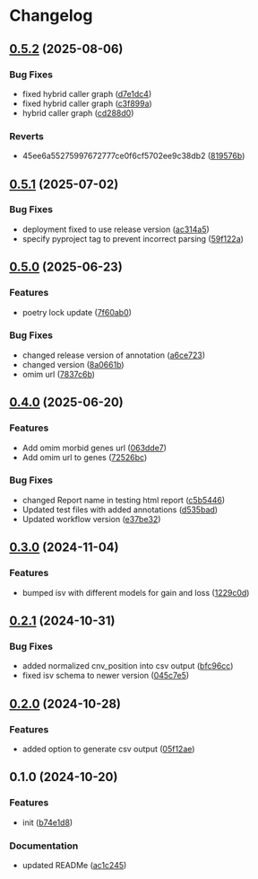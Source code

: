 # Changelog

## [0.5.2](https://github.com/geneton-ltd/genovisio_reporting/compare/v0.5.1...v0.5.2) (2025-08-06)


### Bug Fixes

* fixed hybrid caller graph ([d7e1dc4](https://github.com/geneton-ltd/genovisio_reporting/commit/d7e1dc4e3177db9e3952d299c26bc5297dcf690a))
* fixed hybrid caller graph ([c3f899a](https://github.com/geneton-ltd/genovisio_reporting/commit/c3f899ae1e221c71f982a32c7b017db14221ac6a))
* hybrid caller graph ([cd288d0](https://github.com/geneton-ltd/genovisio_reporting/commit/cd288d09fb85ab844b0f844231116abff1a77073))


### Reverts

* 45ee6a55275997672777ce0f6cf5702ee9c38db2 ([819576b](https://github.com/geneton-ltd/genovisio_reporting/commit/819576bc1ca243f908c34addad7ab004528c92a5))

## [0.5.1](https://github.com/geneton-ltd/genovisio_reporting/compare/v0.5.0...v0.5.1) (2025-07-02)


### Bug Fixes

* deployment fixed to use release version ([ac314a5](https://github.com/geneton-ltd/genovisio_reporting/commit/ac314a51d64ff8129500e0efa699aca9358b2ed4))
* specify pyproject tag to prevent incorrect parsing ([59f122a](https://github.com/geneton-ltd/genovisio_reporting/commit/59f122aeff5a6b0761d74abe3a82891766922cee))

## [0.5.0](https://github.com/geneton-ltd/genovisio_reporting/compare/v0.4.0...v0.5.0) (2025-06-23)


### Features

* poetry lock update ([7f60ab0](https://github.com/geneton-ltd/genovisio_reporting/commit/7f60ab0f275f39666423bae624490f4d608f394b))


### Bug Fixes

* changed release version of annotation ([a6ce723](https://github.com/geneton-ltd/genovisio_reporting/commit/a6ce723a57b7947d8ea3f08903f9580d0dee1312))
* changed version ([8a0661b](https://github.com/geneton-ltd/genovisio_reporting/commit/8a0661bdd0ff2227b5fa56a79557635504ea7d28))
* omim url ([7837c6b](https://github.com/geneton-ltd/genovisio_reporting/commit/7837c6b5e6819ca98a1f6404ee06eb2e8d00e5ef))

## [0.4.0](https://github.com/geneton-ltd/genovisio_reporting/compare/v0.3.0...v0.4.0) (2025-06-20)


### Features

* Add omim morbid genes url ([063dde7](https://github.com/geneton-ltd/genovisio_reporting/commit/063dde75577514ffa9bab0452c36778319fc94c1))
* Add omim url to genes ([72526bc](https://github.com/geneton-ltd/genovisio_reporting/commit/72526bc5df67d8ec2ca0bb32c5357a76ea4f0801))


### Bug Fixes

* changed Report name in testing html report ([c5b5446](https://github.com/geneton-ltd/genovisio_reporting/commit/c5b544678b31e3cb0eb56d289863354533e66d23))
* Updated test files with added annotations ([d535bad](https://github.com/geneton-ltd/genovisio_reporting/commit/d535badcbf1da0b036def9a09c604d77567992a5))
* Updated workflow version ([e37be32](https://github.com/geneton-ltd/genovisio_reporting/commit/e37be32a2b6b6ae40b3962182bac0cf2cec21dda))

## [0.3.0](https://github.com/geneton-ltd/genovisio_reporting/compare/v0.2.1...v0.3.0) (2024-11-04)


### Features

* bumped isv with different models for gain and loss ([1229c0d](https://github.com/geneton-ltd/genovisio_reporting/commit/1229c0d02bba8e802ee063820b69783f0306bb32))

## [0.2.1](https://github.com/geneton-ltd/genovisio_reporting/compare/v0.2.0...v0.2.1) (2024-10-31)


### Bug Fixes

* added normalized cnv_position into csv output ([bfc96cc](https://github.com/geneton-ltd/genovisio_reporting/commit/bfc96cc6452c55c0c69a647b0a2e3597a07a7828))
* fixed isv schema to newer version ([045c7e5](https://github.com/geneton-ltd/genovisio_reporting/commit/045c7e52b6332ddfb9bc46e5d8630ec2df0f1721))

## [0.2.0](https://github.com/geneton-ltd/genovisio_reporting/compare/v0.1.0...v0.2.0) (2024-10-28)


### Features

* added option to generate csv output ([05f12ae](https://github.com/geneton-ltd/genovisio_reporting/commit/05f12aed5032dd02753ef3d07b90834753e0f693))

## 0.1.0 (2024-10-20)


### Features

* init ([b74e1d8](https://github.com/geneton-ltd/genovisio_reporting/commit/b74e1d8c72e9727b6a541eeed479d36bb813ed43))


### Documentation

* updated READMe ([ac1c245](https://github.com/geneton-ltd/genovisio_reporting/commit/ac1c2450aca3233bea0249aa4d79653cf9133f3d))

